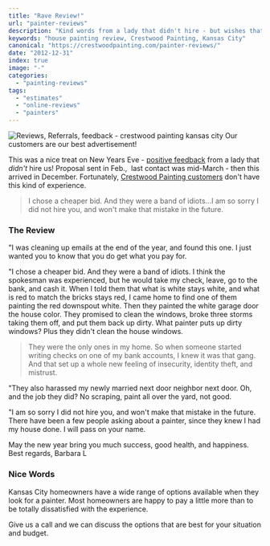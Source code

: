 ```yaml
---
title: "Rave Review!"
url: "painter-reviews"
description: "Kind words from a lady that didn't hire - but wishes that she had."
keywords: "house painting review, Crestwood Painting, Kansas City"
canonical: "https://crestwoodpainting.com/painter-reviews/"
date: "2012-12-31"
index: true
image: "-"
categories:
  - "painting-reviews"
tags:
  - "estimates"
  - "online-reviews"
  - "painters"
---
```

![Reviews, Referrals, feedback - crestwood painting kansas city](/images/rave-reviews.webp) Our customers are our best advertisement!

This was a nice treat on New Years Eve - [positive feedback](/reviews/) from a lady that _didn't_ hire us! Proposal sent in Feb.,  last contact was mid-March - then this arrived in December. Fortunately, [Crestwood Painting customers](/video-testimonials/) don't have this kind of experience.

> I chose a cheaper bid. And they were a band of idiots...I am so sorry I did not hire you, and won't make that mistake in the future.

### The Review

"I was cleaning up emails at the end of the year, and found this one. I just wanted you to know that you do get what you pay for.

"I chose a cheaper bid. And they were a band of idiots. I think the spokesman was experienced, but he would take my check, leave, go to the bank, and cash it. When I told them that what is white stays white, and what is red to match the bricks stays red, I came home to find one of them painting the red downspout white. Then they painted the white garage door the house color. They promised to clean the windows, broke three storms taking them off, and put them back up dirty. What painter puts up dirty windows? Plus they didn't clean the house windows.

> They were the only ones in my home. So when someone started writing checks on one of my bank accounts, I knew it was that gang. And that set up a whole new feeling of insecurity, identity theft, and mistrust.

"They also harassed my newly married next door neighbor next door. Oh, and the job they did? No scraping, paint all over the yard, not good.

"I am so sorry I did not hire you, and won't make that mistake in the future. There have been a few people asking about a painter, since they knew I had my house done. I will pass on your name.

May the new year bring you much success, good health, and happiness.
Best regards, Barbara L

### Nice Words

Kansas City homeowners have a wide range of options available when they look for a painter. Most homeowners are happy to pay a little more than to be totally dissatisfied with the experience.

Give us a call and we can discuss the options that are best for your situation and budget.
